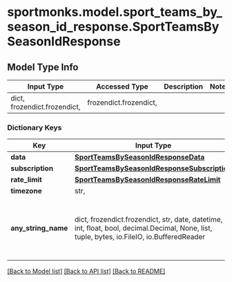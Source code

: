 # sportmonks.model.sport_teams_by_season_id_response.SportTeamsBySeasonIdResponse

## Model Type Info
Input Type | Accessed Type | Description | Notes
------------ | ------------- | ------------- | -------------
dict, frozendict.frozendict,  | frozendict.frozendict,  |  | 

### Dictionary Keys
Key | Input Type | Accessed Type | Description | Notes
------------ | ------------- | ------------- | ------------- | -------------
**data** | [**SportTeamsBySeasonIdResponseData**](SportTeamsBySeasonIdResponseData.md) | [**SportTeamsBySeasonIdResponseData**](SportTeamsBySeasonIdResponseData.md) |  | [optional] 
**subscription** | [**SportTeamsBySeasonIdResponseSubscription**](SportTeamsBySeasonIdResponseSubscription.md) | [**SportTeamsBySeasonIdResponseSubscription**](SportTeamsBySeasonIdResponseSubscription.md) |  | [optional] 
**rate_limit** | [**SportTeamsBySeasonIdResponseRateLimit**](SportTeamsBySeasonIdResponseRateLimit.md) | [**SportTeamsBySeasonIdResponseRateLimit**](SportTeamsBySeasonIdResponseRateLimit.md) |  | [optional] 
**timezone** | str,  | str,  |  | [optional] 
**any_string_name** | dict, frozendict.frozendict, str, date, datetime, int, float, bool, decimal.Decimal, None, list, tuple, bytes, io.FileIO, io.BufferedReader | frozendict.frozendict, str, BoolClass, decimal.Decimal, NoneClass, tuple, bytes, FileIO | any string name can be used but the value must be the correct type | [optional]

[[Back to Model list]](../../README.md#documentation-for-models) [[Back to API list]](../../README.md#documentation-for-api-endpoints) [[Back to README]](../../README.md)


